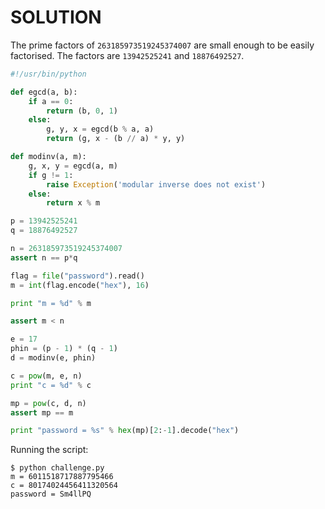 # SOLUTION

The prime factors of `263185973519245374007` are small enough to be easily
factorised. The factors are `13942525241` and `18876492527`.

```python
#!/usr/bin/python

def egcd(a, b):
    if a == 0:
        return (b, 0, 1)
    else:
        g, y, x = egcd(b % a, a)
        return (g, x - (b // a) * y, y)

def modinv(a, m):
    g, x, y = egcd(a, m)
    if g != 1:
        raise Exception('modular inverse does not exist')
    else:
        return x % m

p = 13942525241
q = 18876492527

n = 263185973519245374007
assert n == p*q

flag = file("password").read()
m = int(flag.encode("hex"), 16)

print "m = %d" % m

assert m < n

e = 17
phin = (p - 1) * (q - 1)
d = modinv(e, phin)

c = pow(m, e, n)
print "c = %d" % c

mp = pow(c, d, n)
assert mp == m

print "password = %s" % hex(mp)[2:-1].decode("hex")
```

Running the script:

```shell
$ python challenge.py
m = 6011518717887795466
c = 80174024456411320564
password = Sm4llPQ
```
